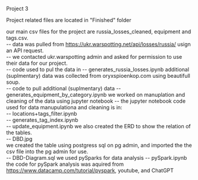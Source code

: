 Project 3 

Project related files are located in "Finished" folder

our main csv files for the project are russia_losses_cleaned, equipment and tags.csv.    
 -- data was pulled from https://ukr.warspotting.net/api/losses/russia/ usign an API request.   
  -- we contacted ukr.warspotting  admin and asked for permission to use their data for our project.   
  -- code used to pul the data in  -- generates_russia_losses.ipynb
additional (suplmentary) data was collected from oryxspioenkop.com using beautifull soup.  
  -- code to pull additional (suplmentary) data -- generates_equipment_by_category.ipynb
we worked on manuplation and cleaning of the data using jupyter notebook 
 -- the jupyter notebook code used for data manupulationa and cleaning is in:   
   -- locations+tags_filter.ipynb   
   -- generates_tag_index.ipynb   
   -- update_equipment.ipynb
we also created the ERD to show the relation of the tables.  
 -- DBD.jpg  
we created the table using postgress sql on pg admin, and imported the the csv file into the pg admin for use.  
 -- DBD-Diagram.sql
we used pySparks for data analysis 
 -- pySpark.ipynb
the code for pySpark analysis was aquired from https://www.datacamp.com/tutorial/pyspark, youtube, and ChatGPT 

